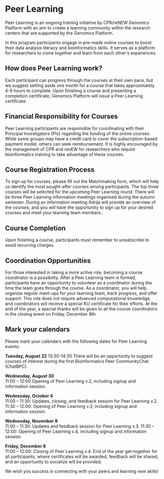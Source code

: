 # Peer Learning

Peer Learning is an ongoing training initiative by CPR/reNEW Genomics Platform with an aim to create a learning community within the research centers that are supported by the Genomics Platform.

In this program participants engage in pre-made online courses to boost their data analysis literacy and bioinformatics skills. It serves as a platform for researchers to come together and learn from each other's experiences.


## How does Peer Learning work? 

Each participant can progress through the courses at their own pace, but we suggest setting aside one month for a course that takes approximately 4-6 hours to complete. Upon finishing a course and presenting a completion certificate, Genomics Platform will issue a Peer Learning certificate.

## Financial Responsibility for Courses 

Peer Learning participants are responsible for coordinating with their Principal Investigators (PIs) regarding the funding of the online courses. While some groups may have a credit card to cover the subscription-based payment model, others can seek reimbursement. It is highly encouraged by the management of CPR and renEW for researchers who require bioinformatics training to take advantage of these courses.

## Course Registration Process 

To sign up for courses, please fill out the Matchmaking form, which will help us identify the most sought-after courses among participants. The top three courses will be selected for the upcoming Peer Learning round. There will be three Peer Learning information meetings organised during the autumn semester. During an information meeting Adrija will provide an overview of the courses, and you will have the opportunity to sign up for your desired courses and meet your learning team members.


## Course Completion

Upon finishing a course, participants must remember to unsubscribe to avoid recurring charges.

## Coordination Opportunities 

For those interested in taking a more active role, becoming a course coordinator is a possibility. After a Peer Learning teem is formed, participants have an opportunity to volunteer as a coordinator during the time the team goes through the course.  As a coordinator, you will help organize regular meet-ups for your learning team, track progress, and offer support. This role does not require advanced computational knowledge, and coordinators will receive a special KU certificate for their efforts. At the end of the year, a special thanks will be given to all the course coordinators in the closing event on Friday, December 8th. 

## Mark your calendars
Please mark your calendars with the following dates for Peer Learning events:

**Tuesday, August 22**
13:30-14:30 There will be an opportunity to suggest courses of interest during the first Bioinformatics Peer CommunityChat (ChatBPC).

**Wednesday, August 30**  
11:00 – 12:00 Opening of Peer Learning v.2, including signup and information session.

**Wednesday, October 4**  
11:00 – 11:30: Updates, closing, and feedback session for Peer Learning v.2.
11:30 – 12:00: Opening of Peer Learning v.3, including signup and information session.

**Wednesday, November 8**  
11:00 – 11:30: Updates and feedback session for Peer Learning v.3.
11:30 – 12:00: Opening of Peer Learning v.4, including signup and information session.

**Friday, December 8**  
11:00 – 12:00: Closing of Peer Learning v.4. End of the year get-together for all participants, where certificates will be awarded, feedback will be shared, and an opportunity to socialize will be provided.

We wish you success in connecting with your peers and learning new skills!

